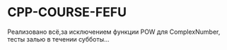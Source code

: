 # CPP-COURSE-FEFU
Реализовано всё,за исключением функции POW для ComplexNumber,
тесты залью в течении субботы...
